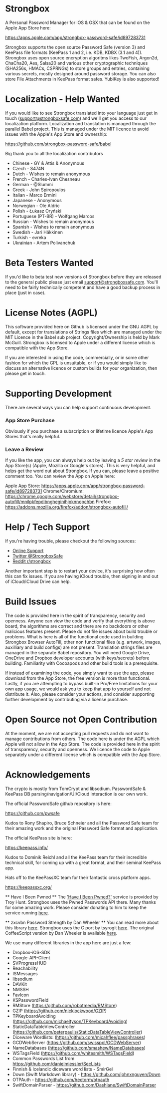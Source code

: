 # Strongbox
A Personal Password Manager for iOS & OSX that can be found on the Apple App Store here: 

https://apps.apple.com/app/strongbox-password-safe/id897283731

Strongbox supports the open source Password Safe (version 3) and KeePass file formats (KeePass 1 and 2, i.e. KDB, KDBX (3.1 and 4)). Strongbox uses open source encryption algoritms likes TwoFish, Argon2d, ChaCha20, Aes, Salsa20 and various other cryptographic techniques (SHA256s, HMACs, CSPRNGs) to store groups and entries, containing various secrets, mostly designed around password storage. You can also store File Attachments in KeePass format safes. YubiKey is also supported!

# Localization - Help Wanted
If you would like to see Strongbox translated into your language just get in touch (support@strongboxsafe.com) and we'll get you access to our localization platform. Localization and translation is managed through the parallel Babel project. This is managed under the MIT licence to avoid issues with the Apple's App Store and ownership:

https://github.com/strongbox-password-safe/babel

Big thank you to all the localization contributors

- Chinese - GY & Attis & Anonymous
- Czech - S474N
- Dutch - Wishes to remain anonymous
- French - Charles-Ivan Chesneau
- German - @Slummi
- Greek - John Spiropoulos
- Italian - Marco Ermini
- Japanese - Anonymous
- Norwegian - Ole Aldric
- Polish - Łukasz Oryński
- Portuguese (PT-BR) - Wolfgang Marcos
- Russian - Wishes to remain anonymous
- Spanish - Wishes to remain anonymous
- Swedish - Jari Häkkinen
- Turkish - evreka
- Ukrainian - Artem Polivanchuk

# Beta Testers Wanted
If you'd like to beta test new versions of Strongbox before they are released to the general public please just email support@strongboxsafe.com. You'll need to be fairly technically competent and have a good backup process in place (just in case).

# License Notes (AGPL)
This software provided here on Github is licensed under the GNU AGPL by default, except for translations of Strings files which are managed under the MIT Licence in the Babel sub project. Copyright/Ownership is held by Mark McGuill. Strongbox is licensed to Apple under a different license which is compatible with the App Store.

If you are interested in using the code, commercially, or in some other fashion for which the GPL is unsuitable, or if you would simply like to discuss an alternative licence or custom builds for your organization, then please get in touch.

# Supporting Development
There are several ways you can help support continuous development. 

### App Store Purchase
Obviously if you purchase a subscription or lifetime licence Apple's App Stores that's really helpful. 

### Leave a Review
If you like the app, you can always help out by leaving a *5 star review* in the App Store(s) (Apple, Mozilla or Google's stores). This is very helpful, and helps get the word out about Strongbox. If you can, please leave a positive comment too. You can review the App on Apple here:

Apple App Store: https://apps.apple.com/app/strongbox-password-safe/id897283731
Chrome/Chromium: https://chrome.google.com/webstore/detail/strongbox-autofill/mnilpkfepdibngheginihjpknnopchbn
Firefox: https://addons.mozilla.org/firefox/addon/strongbox-autofill/

# Help / Tech Support
If you're having trouble, please checkout the following sources:

- [Online Support](https://strongboxsafe.com/support/) 
- [Twitter @StrongboxSafe](https://twitter.com/StrongboxSafe "@StrongboxSafe") 
- [Reddit r/strongbox](https://www.reddit.com/r/strongbox/ "r/strongbox")

Another important step is to restart your device, it's surprising how often this can fix issues. If you are having iCloud trouble, then signing in and out of iCloud/iCloud Drive can help.

# Build Issues
The code is provided here in the spirit of transparency, security and openness. Anyone can view the code and verify that everything is above board, the algorithms are correct and there are no backdoors or other malicious features present. Please do not file issues about build trouble or problems. What is here is all of the functional code used in building Strongbox Browser AutoFill, other non functional files (e.g. artwork, images, auxilliary and build configs) are not present. Translation strings files are managed in the separate Babel repository. You will need Google Drive, OneDrive and Dropbox developer accounts (with keys/secrets) before building. Familiarity with Cocoapods and other build tools is a prerequisite.

If instead of examining the code, you simply want to use the app, please download from the App Store, the free version is more than functional. Lastly, if you are attempting to bypass built-in Pro/Free limitations for your own app usage, we would ask you to keep that app to yourself and not distribute it. Also, please consider your actions, and consider supporting further development by contributing via a license purchase.

# Open Source not Open Contribution
At the moment, we are not accepting pull requests and do not want to manage contributions from others. The code here is under the AGPL which Apple will not allow in the App Store. The code is provided here in the spirit of transparency, security and openness. We licence the code to Apple separately under a different license which is compatible with the App Store.

# Acknowledgements
The crypto is mostly from TomCrypt and libsodium. PasswordSafe & KeePass DB parsing/navigation/UI/Cloud interaction is our own work. 

The official PasswordSafe github repository is here:

https://github.com/pwsafe

Kudos to Rony Shapiro, Bruce Schneier and all the Password Safe team for their amazing work and the original Password Safe format and application.

The official KeePass site is here:

https://keepass.info/

Kudos to Dominik Reichl and all the KeePass team for their incredible technical skill, for coming up with a great format, and their seminal KeePass app. 

Hats off to the KeePassXC team for their fantastic cross platform apps. 

https://keepassxc.org/

** Have I Been Pwned **
The ['Have I Been Pwned?'](https://haveibeenpwned.com/) service is provided by Troy Hunt. Strongbox uses the Pwned Passwords API there. Many thanks for some amazing work. Please consider donating to him to keep the service running [here](https://haveibeenpwned.com/Donate).

** zxcvbn Password Strength by Dan Wheeler **
You can read more about this library [here](https://dropbox.tech/security/zxcvbn-realistic-password-strength-estimation). Strongbox uses the C port by tsyrogit [here](https://github.com/tsyrogit/zxcvbn-c). The original CoffeeScript version by Dan Wheeler is available [here](https://github.com/dropbox/zxcvbn). 

We use many different libraries in the app here are just a few:

- Dropbox-iOS-SDK
- Google-API-Client
- SVProgressHUD
- Reachability
- ISMessages
- libsodium
- DAVKit
- NMSSH
- FavIcon 
- KSPasswordField
- RMStore (https://github.com/robotmedia/RMStore)
- GZIP (https://github.com/nicklockwood/GZIP)
- TPKeyboardAvoiding (https://github.com/michaeltyson/TPKeyboardAvoiding)
- StaticDataTableViewController (https://github.com/peterpaulis/StaticDataTableViewController)
- Diceware Wordlists: (https://github.com/micahflee/passphrases)
- GCDWebServer (https://github.com/swisspol/GCDWebServer)
- NameDatabases (https://github.com/smashew/NameDatabases)
- WSTagsField (https://github.com/whitesmith/WSTagsField)
- Common Passwords List from https://github.com/danielmiessler/SecLists
- Finnish & Icelandic diceware word lists - SmirGel
- Down (Swift Markdown library) - https://github.com/johnxnguyen/Down
- OTPAuth - https://github.com/hectorm/otpauth
- SwiftDomainParser - https://github.com/Dashlane/SwiftDomainParser
